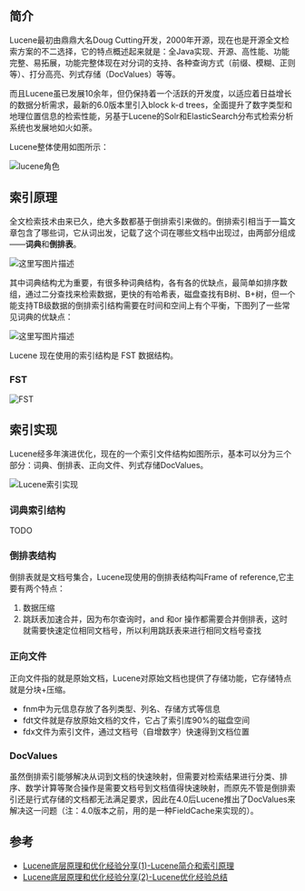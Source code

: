 ## 简介

Lucene最初由鼎鼎大名Doug Cutting开发，2000年开源，现在也是开源全文检索方案的不二选择，它的特点概述起来就是：全Java实现、开源、高性能、功能完整、易拓展，功能完整体现在对分词的支持、各种查询方式（前缀、模糊、正则等）、打分高亮、列式存储（DocValues）等等。

而且Lucene虽已发展10余年，但仍保持着一个活跃的开发度，以适应着日益增长的数据分析需求，最新的6.0版本里引入block k-d trees，全面提升了数字类型和地理位置信息的检索性能，另基于Lucene的Solr和ElasticSearch分布式检索分析系统也发展地如火如荼。

Lucene整体使用如图所示：

![lucene角色](D:\superz\BigData-A-Question\ElasticSearch\Lucene\images\20170103091620316.png)

## 索引原理

全文检索技术由来已久，绝大多数都基于倒排索引来做的。倒排索引相当于一篇文章包含了哪些词，它从词出发，记载了这个词在哪些文档中出现过，由两部分组成——**词典**和**倒排表**。

![这里写图片描述](D:\superz\BigData-A-Question\ElasticSearch\Lucene\images\20170103094805234.png)

其中词典结构尤为重要，有很多种词典结构，各有各的优缺点，最简单如排序数组，通过二分查找来检索数据，更快的有哈希表，磁盘查找有B树、B+树，但一个能支持TB级数据的倒排索引结构需要在时间和空间上有个平衡，下图列了一些常见词典的优缺点：

![这里写图片描述](D:\superz\BigData-A-Question\ElasticSearch\Lucene\images\20170103100752086.png)

Lucene 现在使用的索引结构是 FST 数据结构。

### FST

![FST](D:\superz\BigData-A-Question\ElasticSearch\Lucene\images\20170103104515602.png)

## 索引实现

Lucene经多年演进优化，现在的一个索引文件结构如图所示，基本可以分为三个部分：词典、倒排表、正向文件、列式存储DocValues。

![Lucene索引实现](D:\superz\BigData-A-Question\ElasticSearch\Lucene\images\20170105081126996.png)

### 词典索引结构

TODO

### 倒排表结构

倒排表就是文档号集合，Lucene现使用的倒排表结构叫Frame of reference,它主要有两个特点：

1. 数据压缩
2. 跳跃表加速合并，因为布尔查询时，and 和or 操作都需要合并倒排表，这时就需要快速定位相同文档号，所以利用跳跃表来进行相同文档号查找

### 正向文件

正向文件指的就是原始文档，Lucene对原始文档也提供了存储功能，它存储特点就是分块+压缩。

- fnm中为元信息存放了各列类型、列名、存储方式等信息
- fdt文件就是存放原始文档的文件，它占了索引库90%的磁盘空间
- fdx文件为索引文件，通过文档号（自增数字）快速得到文档位置

### DocValues

虽然倒排索引能够解决从词到文档的快速映射，但需要对检索结果进行分类、排序、数学计算等聚合操作是需要文档号到文档值得快速映射，而原先不管是倒排索引还是行式存储的文档都无法满足要求，因此在4.0后Lucene推出了DocValues来解决这一问题（注：4.0版本之前，用的是一种FieldCache来实现的）。

## 参考

- [Lucene底层原理和优化经验分享(1)-Lucene简介和索引原理](https://blog.csdn.net/njpjsoftdev/article/details/54015485)
- [Lucene底层原理和优化经验分享(2)-Lucene优化经验总结](https://blog.csdn.net/njpjsoftdev/article/details/54133548)
